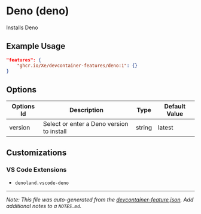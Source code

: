 
# Deno (deno)

Installs Deno

## Example Usage

```json
"features": {
    "ghcr.io/Xe/devcontainer-features/deno:1": {}
}
```

## Options

| Options Id | Description | Type | Default Value |
|-----|-----|-----|-----|
| version | Select or enter a Deno version to install | string | latest |

## Customizations

### VS Code Extensions

- `denoland.vscode-deno`



---

_Note: This file was auto-generated from the [devcontainer-feature.json](https://github.com/Xe/devcontainer-features/blob/main/src/deno/devcontainer-feature.json).  Add additional notes to a `NOTES.md`._
